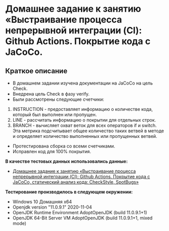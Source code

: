 # Домашнее задание к занятию «Выстраивание процесса непрерывной интеграции (CI): Github Actions. Покрытие кода с JaCoCo.
## Краткое описание

* В домашнем задании изучена документации на JaCoCo на цель Check.
* Внедрена цель Check в фазу verify.
* Были рассмотрены следующие счетчики:
1. INSTRUCTION - предоставляет информацию о количестве кода, который был выполнен или пропущен.
1. LINE - рассчитать информацию о покрытии для отдельных строк.
1. BRANCH - вычисляет охват веток для всех операторов if и switch. Эта метрика подсчитывает общее количество таких ветвей в методе и определяет количество выполненных или пропущенных ветвей.
* Протестирована сборка со всеми счетчиками.
* Исправлен код для 100% покрытия.


**В качестве тестовых данных использовались данные:**
* [Домашнее задание к занятию «Выстраивание процесса непрерывной интеграции (CI): Github Actions. Покрытие кода с JaCoCo, статический анализ кода: CheckStyle, SpotBugs»](https://github.com/netology-code/javaqa-homeworks/tree/master/ci)

**Тестирование производилось в следующем окружении:**
* Windows 10 Домашняя x64
* Openjdk version "11.0.9.1" 2020-11-04
* OpenJDK Runtime Environment AdoptOpenJDK (build 11.0.9.1+1)
* OpenJDK 64-Bit Server VM AdoptOpenJDK (build 11.0.9.1+1, mixed mode)